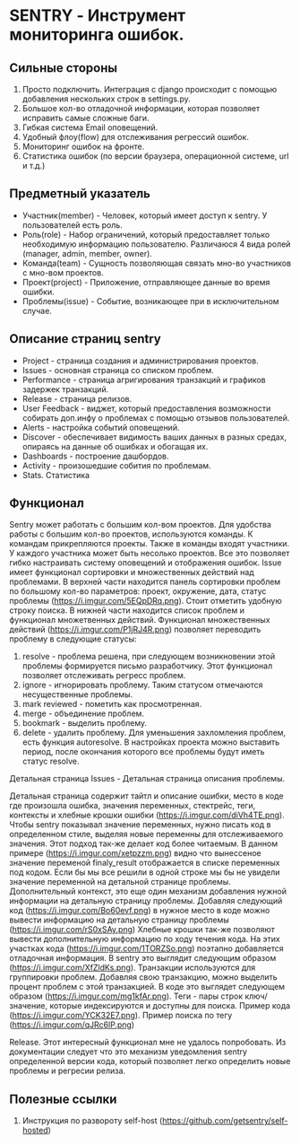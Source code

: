 # SENTRY - Инструмент мониторинга ошибок.


## Сильные стороны
1) Просто подключить. Интеграция с django происходит с помощью добавления нескольких строк в settings.py.
2) Большое кол-во отладочной информации, которая позволяет исправить самые сложные баги.
3) Гибкая система Email оповещений.
4) Удобный флоу(flow) для отслеживания регрессий ошибок.
5) Мониторинг ошибок на фронте.
6) Статистика ошибок (по версии браузера, операционной системе, url и т.д.)

## Предметный указатель
- Участник(member) - Человек, который имеет доступ к sentry. У пользователей есть роль.
- Роль(role) - Набор ограничений, который предоставляет только необходимую информацию пользователю. Различаюся 4 вида ролей (manager, admin, member, owner).
- Команда(team) - Сущность позволяющая связать мно-во участников с мно-вом проектов.
- Проект(project) - Приложение, отправляющее данные во время ошибки.
- Проблемы(issue) - Событие, возникающее при в исключительном случае.


## Описание страниц sentry
- Project - страница создания и администрирования проектов.
- Issues - основная страница со списком проблем.
- Performance - страница агригирования транзакций и графиков задержек транзакций.
- Release - страница релизов.
- User Feedback - виджет, который предоставления возможности собирать доп.инфу о проблемах с помощью отзывов пользователей.
- Alerts - настройка событий оповещений.
- Discover - обеспечивает видимость ваших данных в разных средах, опираясь на данные об ошибках и обогащая их.
- Dashboards - построение дашбордов.
- Activity - произошедшие собития по проблемам.
- Stats. Статистика

## Функционал
  Sentry может работать с большим кол-вом проектов. Для удобства работы с большим кол-во проектов, используются команды. К командам прикрепляются проекты. Также в команды входят участники. У каждого участника может быть несолько проектов. Все это позволяет гибко настраивать систему оповещений и отображения ошибок.
Issue имеет функционал сортировки и множественных действий над проблемами. В верхней части находится панель сортировки проблем по большому кол-во параметров: проект, окружение, дата, статус проблемы (https://i.imgur.com/5EQpDRq.png). Стоит отметить удобную строку поиска. 
В нижней части находится список проблем и функционал множетвенных действий. Функционал множественных действий (https://i.imgur.com/P1jRJ4R.png) позволяет переводить проблему в следующие статусы:
1) resolve - проблема решена, при следующем возникновении этой проблемы формируется письмо разработчику. Этот функционал позволяет отслеживать регресс проблем.
2) ignore - игнорировать проблему. Таким статусом отмечаются несущественные проблемы.
3) mark reviewed - пометить как просмотренная.
4) merge - объединение проблем.
5) bookmark - выделить проблему.
6) delete - удалить проблему.
Для уменьшения захломления проблем, есть функция autoresolve. В настройках проекта можно выставить период, после окончания которого все проблемы будут иметь статус resolve.

Детальная страница Issues - Детальная страница описания проблемы.

Детальная страница содержит тайтл и описание ошибки, место в коде где произошла ошибка, значения переменных, стектрейс, теги, контексты и хлебные крошки ошибки (https://i.imgur.com/diVh4TE.png).
Чтобы sentry показывал значение переменных, нужно писать код в определенном стиле, выделяя новые переменны для отслеживаемого значения. Этот подход так-же делает код более читаемым. В данном примере (https://i.imgur.com/xetpzzm.png) видно что вынессеное значение переменой finaly_result отображается в списке переменных под кодом. Если бы мы все решили в одной строке мы бы не увидели значение переменной на детальной странице проблемы.
Дополнительный контекст, это еще один механизм добавления нужной информации на детальную страницу проблемы. Добавляя следующий код (https://i.imgur.com/Bo60evf.png) в нужное место в коде можно вывести информацию на детальную страницу проблемы (https://i.imgur.com/rS0xSAy.png)
Хлебные крошки так-же позволяют вывести дополнительную информацию по ходу течения кода. На этих участках кода (https://i.imgur.com/1TORZSo.png) поэтапно добавляется отладочная информация. В sentry это выглядит следующим образом (https://i.imgur.com/XfZldKs.png). 
Транзакции используются для группировки проблем. Добавляя свою транзакцию, можно выделить процент проблем с этой транзакцией. В коде это выглядет следующем образом (https://i.imgur.com/mg1kfAr.png).
Теги - пары строк ключ/значение, которые индексируются и доступны для поиска. Пример кода (https://i.imgur.com/YCK32E7.png). Пример поиска по тегу (https://i.imgur.com/qJRc6lP.png)


Release. Этот интересный функционал мне не удалось попробовать. Из документации следует что это механизм уведомления sentry определенной версии кода, который позволяет легко определить новые проблемы и регресии релиза.


## Полезные ссылки
1) Инструкция по развороту self-host (https://github.com/getsentry/self-hosted)








